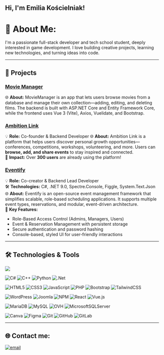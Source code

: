 ## Hi, I'm Emilia Kościelniak! 
# 💫 About Me:
I'm a passionate full-stack developer and tech school student, deeply interested in game development. I love building creative projects, learning new technologies, and turning ideas into code.

---

## 🚀 Projects
### [**Movie Manager**](https://github.com/emillia-ek/MovieManager)
🌐 **About:** MovieManager is an app that lets users browse movies from a database and manage their own collection—adding, editing, and deleting films. The backend is built with ASP.NET Core and Entity Framework Core, while the frontend uses Vue 3 (Vite), Axios, Vuelidate, and Bootstrap.

### [**Ambition Link**](https://ambilink.pl)  
💡 **Role:** Co-founder & Backend Developer
🌐 **About:** Ambition Link is a platform that helps users discover personal growth opportunities—conferences, competitions, workshops, volunteering, and more. Users can **browse, add, and share events** to stay inspired and connected.  
👥 **Impact:** Over **300 users** are already using the platform!  

### [**Eventify**](https://github.com/emillia-ek/Eventify)  
💡 **Role:** Co-creator & Backend Lead Developer  
🛠️ **Technologies:** C#, .NET 9.0, Spectre.Console, Figgle, System.Text.Json  
🌐 **About:** Eventify is an open-source event management framework that simplifies scalable, role-based scheduling applications. It supports multiple event types, reservations, and modular, event-driven architecture.  
🎯 **Key Features:**
  - Role-Based Access Control (Admins, Managers, Users)  
  - Event & Reservation Management with persistent storage  
  - Secure authentication and password hashing  
  - Console-based, styled UI for user-friendly interactions
 
---

## 🛠 Technologies & Tools
![](https://github-readme-stats.vercel.app/api/top-langs/?username=emillia-ek&theme=dark&hide_border=false&include_all_commits=true&count_private=true&layout=compact)

![C#](https://img.shields.io/badge/c%23-%23239120.svg?style=for-the-badge&logo=csharp&logoColor=white) ![C++](https://img.shields.io/badge/c++-%2300599C.svg?style=for-the-badge&logo=c%2B%2B&logoColor=white) ![Python](https://img.shields.io/badge/python-3670A0?style=for-the-badge&logo=python&logoColor=ffdd54) ![.Net](https://img.shields.io/badge/.NET-5C2D91?style=for-the-badge&logo=.net&logoColor=white)

![HTML5](https://img.shields.io/badge/html5-%23E34F26.svg?style=for-the-badge&logo=html5&logoColor=white) ![CSS3](https://img.shields.io/badge/css3-%231572B6.svg?style=for-the-badge&logo=css3&logoColor=white) ![JavaScript](https://img.shields.io/badge/javascript-%23323330.svg?style=for-the-badge&logo=javascript&logoColor=%23F7DF1E) ![PHP](https://img.shields.io/badge/php-%23777BB4.svg?style=for-the-badge&logo=php&logoColor=white) ![Bootstrap](https://img.shields.io/badge/bootstrap-%238511FA.svg?style=for-the-badge&logo=bootstrap&logoColor=white) ![TailwindCSS](https://img.shields.io/badge/tailwindcss-%2338B2AC.svg?style=for-the-badge&logo=tailwind-css&logoColor=white)

![WordPress](https://img.shields.io/badge/WordPress-%23117AC9.svg?style=for-the-badge&logo=WordPress&logoColor=white) ![Joomla](https://img.shields.io/badge/joomla-%235091CD.svg?style=for-the-badge&logo=joomla&logoColor=white) ![NPM](https://img.shields.io/badge/NPM-%23CB3837.svg?style=for-the-badge&logo=npm&logoColor=white) ![React](https://img.shields.io/badge/react-%2320232a.svg?style=for-the-badge&logo=react&logoColor=%2361DAFB) ![Vue.js](https://img.shields.io/badge/vue.js-%2335495e.svg?style=for-the-badge&logo=vuedotjs&logoColor=%234FC08D)

![MariaDB](https://img.shields.io/badge/MariaDB-003545?style=for-the-badge&logo=mariadb&logoColor=white) ![MySQL](https://img.shields.io/badge/mysql-4479A1.svg?style=for-the-badge&logo=mysql&logoColor=white) ![OVH](https://img.shields.io/badge/ovh-%23123F6D.svg?style=for-the-badge&logo=ovh&logoColor=#123F6D) ![MicrosoftSQLServer](https://img.shields.io/badge/Microsoft%20SQL%20Server-CC2927?style=for-the-badge&logo=microsoft%20sql%20server&logoColor=white) 

![Canva](https://img.shields.io/badge/Canva-%2300C4CC.svg?style=for-the-badge&logo=Canva&logoColor=white) ![Figma](https://img.shields.io/badge/figma-%23F24E1E.svg?style=for-the-badge&logo=figma&logoColor=white) 
![Git](https://img.shields.io/badge/git-%23F05033.svg?style=for-the-badge&logo=git&logoColor=white) ![GitHub](https://img.shields.io/badge/github-%23121011.svg?style=for-the-badge&logo=github&logoColor=white) ![GitLab](https://img.shields.io/badge/gitlab-%23181717.svg?style=for-the-badge&logo=gitlab&logoColor=white)

---

## 🌐 Contact me:
[![email](https://img.shields.io/badge/Email-D14836?logo=gmail&logoColor=white)](mailto:emilia@koscielniak.eu) 
<!-- Proudly created with GPRM ( https://gprm.itsvg.in ) -->
